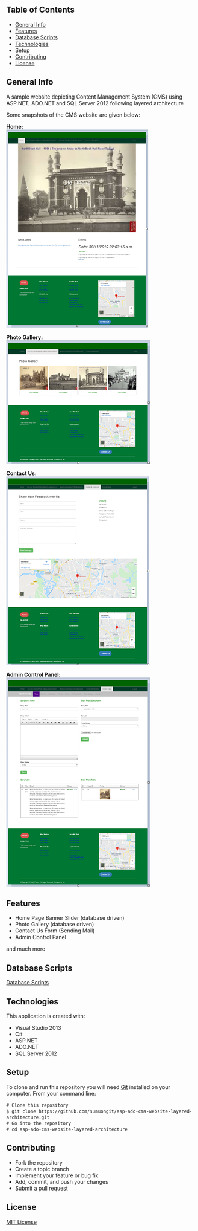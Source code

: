 ## Table of Contents
* [General Info](#general-info)
* [Features](#features)
* [Database Scripts](#database-scripts)
* [Technologies](#technologies)
* [Setup](#setup)
* [Contributing](#contributing)
* [License](#license)

## General Info
A sample website depicting Content Management System (CMS) using ASP.NET, ADO.NET and SQL Server 2012 following layered architecture

Some snapshots of the CMS website are given below:

**Home:**<br/>
![Home Page](https://github.com/sumuongit/asp-ado-cms-website-layered-architecture/blob/master/CMS_Website/images/home_page.png)

**Photo Gallery:**<br/>
![Photo Gallery](https://github.com/sumuongit/asp-ado-cms-website-layered-architecture/blob/master/CMS_Website/images/photo_gallery.png)

**Contact Us:**<br/>
![Contact Us Form](https://github.com/sumuongit/asp-ado-cms-website-layered-architecture/blob/master/CMS_Website/images/contact_us.png)

**Admin Control Panel:**<br/>
![Admin Control Panel](https://github.com/sumuongit/asp-ado-cms-website-layered-architecture/blob/master/CMS_Website/images/admin_panel.png)

## Features
* Home Page Banner Slider (database driven)
* Photo Gallery (database driven)
* Contact Us Form (Sending Mail)  
* Admin Control Panel

and much more

## Database Scripts
[Database Scripts](https://github.com/sumuongit/asp-ado-cms-website-layered-architecture/tree/master/CMS_Website/Database)
	
## Technologies
This application is created with:
* Visual Studio 2013
* C# 
* ASP.NET
* ADO.NET
* SQL Server 2012
	
## Setup
To clone and run this repository you will need [Git](https://git-scm.com/) installed on your computer. From your command line:

```
# Clone this repository
$ git clone https://github.com/sumuongit/asp-ado-cms-website-layered-architecture.git
# Go into the repository
# cd asp-ado-cms-website-layered-architecture
```

## Contributing
* Fork the repository
* Create a topic branch
* Implement your feature or bug fix
* Add, commit, and push your changes
* Submit a pull request

## License
[MIT License](https://github.com/sumuongit/asp-ado-cms-website-layered-architecture/blob/master/LICENSE)

